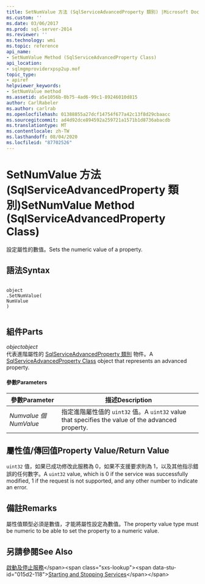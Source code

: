 ```yaml
---
title: SetNumValue 方法 (SqlServiceAdvancedProperty 類別) |Microsoft Docs
ms.custom: ''
ms.date: 03/06/2017
ms.prod: sql-server-2014
ms.reviewer: ''
ms.technology: wmi
ms.topic: reference
api_name:
- SetNumValue Method (SqlServiceAdvancedProperty Class)
api_location:
- sqlmgmproviderxpsp2up.mof
topic_type:
- apiref
helpviewer_keywords:
- SetNumValue method
ms.assetid: a5e1056b-0b75-4ad6-99c1-89246010d815
author: CarlRabeler
ms.author: carlrab
ms.openlocfilehash: 01388855a27dcf14754f677a42c13f8d29cbaacc
ms.sourcegitcommit: ad4d92dce894592a259721a1571b1d8736abacdb
ms.translationtype: MT
ms.contentlocale: zh-TW
ms.lasthandoff: 08/04/2020
ms.locfileid: "87702526"
---
```

# <a name="setnumvalue-method-sqlserviceadvancedproperty-class"></a><span data-ttu-id="015d2-102">SetNumValue 方法 (SqlServiceAdvancedProperty 類別)</span><span class="sxs-lookup"><span data-stu-id="015d2-102">SetNumValue Method (SqlServiceAdvancedProperty Class)</span></span>
  <span data-ttu-id="015d2-103">設定屬性的數值。</span><span class="sxs-lookup"><span data-stu-id="015d2-103">Sets the numeric value of a property.</span></span>  
  
## <a name="syntax"></a><span data-ttu-id="015d2-104">語法</span><span class="sxs-lookup"><span data-stu-id="015d2-104">Syntax</span></span>  
  
```  
  
object  
.SetNumValue(  
NumValue  
)  
  
```  
  
## <a name="parts"></a><span data-ttu-id="015d2-105">組件</span><span class="sxs-lookup"><span data-stu-id="015d2-105">Parts</span></span>  
 <span data-ttu-id="015d2-106">*object*</span><span class="sxs-lookup"><span data-stu-id="015d2-106">*object*</span></span>  
 <span data-ttu-id="015d2-107">代表進階屬性的 [SqlServiceAdvancedProperty 類別](sqlserviceadvancedproperty-class.md) 物件。</span><span class="sxs-lookup"><span data-stu-id="015d2-107">A [SqlServiceAdvancedProperty Class](sqlserviceadvancedproperty-class.md) object that represents an advanced property.</span></span>  
  
#### <a name="parameters"></a><span data-ttu-id="015d2-108">參數</span><span class="sxs-lookup"><span data-stu-id="015d2-108">Parameters</span></span>  
  
|<span data-ttu-id="015d2-109">參數</span><span class="sxs-lookup"><span data-stu-id="015d2-109">Parameter</span></span>|<span data-ttu-id="015d2-110">描述</span><span class="sxs-lookup"><span data-stu-id="015d2-110">Description</span></span>|  
|---------------|-----------------|  
|<span data-ttu-id="015d2-111">*Numvalue 個*</span><span class="sxs-lookup"><span data-stu-id="015d2-111">*NumValue*</span></span>|<span data-ttu-id="015d2-112">指定進階屬性值的 `uint32` 值。</span><span class="sxs-lookup"><span data-stu-id="015d2-112">A `uint32` value that specifies the value of the advanced property.</span></span>|  
  
## <a name="property-valuereturn-value"></a><span data-ttu-id="015d2-113">屬性值/傳回值</span><span class="sxs-lookup"><span data-stu-id="015d2-113">Property Value/Return Value</span></span>  
 <span data-ttu-id="015d2-114">`uint32` 值，如果已成功修改此服務為 0，如果不支援要求則為 1，以及其他指示錯誤的任何數字。</span><span class="sxs-lookup"><span data-stu-id="015d2-114">A `uint32` value, which is 0 if the service was successfully modified, 1 if the request is not supported, and any other number to indicate an error.</span></span>  
  
## <a name="remarks"></a><span data-ttu-id="015d2-115">備註</span><span class="sxs-lookup"><span data-stu-id="015d2-115">Remarks</span></span>  
 <span data-ttu-id="015d2-116">屬性值類型必須是數值，才能將屬性設定為數值。</span><span class="sxs-lookup"><span data-stu-id="015d2-116">The property value type must be numeric to be able to set the property to a numeric value.</span></span>  
  
## <a name="see-also"></a><span data-ttu-id="015d2-117">另請參閱</span><span class="sxs-lookup"><span data-stu-id="015d2-117">See Also</span></span>  
 <span data-ttu-id="015d2-118">[啟動及停止服務](https://technet.microsoft.com/library/ms174886\(v=sql.105\).aspx)</span><span class="sxs-lookup"><span data-stu-id="015d2-118">[Starting and Stopping Services](https://technet.microsoft.com/library/ms174886\(v=sql.105\).aspx)</span></span>  
  
  
